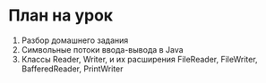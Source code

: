 # План на урок <br/>
1. Разбор домашнего задания  <br/>
2. Символьные потоки ввода-вывода в Java  <br/>
3. Классы Reader, Writer, и их расширения FileReader, FileWriter, BafferedReader, PrintWriter <br/>
